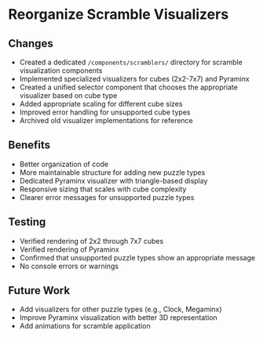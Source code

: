 # Reorganize Scramble Visualizers

## Changes

- Created a dedicated `/components/scramblers/` directory for scramble visualization components
- Implemented specialized visualizers for cubes (2x2-7x7) and Pyraminx
- Created a unified selector component that chooses the appropriate visualizer based on cube type
- Added appropriate scaling for different cube sizes
- Improved error handling for unsupported cube types
- Archived old visualizer implementations for reference

## Benefits

- Better organization of code
- More maintainable structure for adding new puzzle types
- Dedicated Pyraminx visualizer with triangle-based display
- Responsive sizing that scales with cube complexity
- Clearer error messages for unsupported puzzle types

## Testing

- Verified rendering of 2x2 through 7x7 cubes
- Verified rendering of Pyraminx
- Confirmed that unsupported puzzle types show an appropriate message
- No console errors or warnings

## Future Work

- Add visualizers for other puzzle types (e.g., Clock, Megaminx)
- Improve Pyraminx visualization with better 3D representation
- Add animations for scramble application
